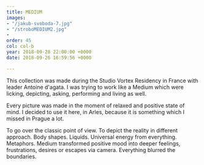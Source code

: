 ```yaml
---
title: MEDIUM
images:
- "/jakub-svoboda-7.jpg"
- "/stroboMEDIUM2.jpg"
- 
order: 45
col: col-b
year: 2018-09-28 22:00:00 +0000
date: 2018-09-26 16:59:56 +0000

---
```

This collection was made during the Studio Vortex Residency in France with leader Antoine d'agata. I was trying to work like a Medium which were licking, depicting, asking, performing and living as well.

Every picture was made in the moment of relaxed and positive state of mind. I decided to use it here, in Arles, because it is something which I missed in Prague a lot.

To go over the classic point of view. To depict the reality in different approach. Body shapes. Liquids. Universal energy from everything. Metaphors. Medium transformed positive mood into deeper feelings, frustrations, desires or escapes via camera. Everything blurred the boundaries.